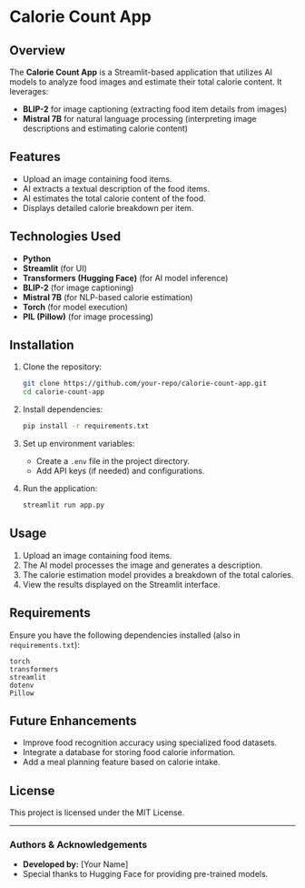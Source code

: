 # Calorie Count App

## Overview
The **Calorie Count App** is a Streamlit-based application that utilizes AI models to analyze food images and estimate their total calorie content. It leverages:
- **BLIP-2** for image captioning (extracting food item details from images)
- **Mistral 7B** for natural language processing (interpreting image descriptions and estimating calorie content)

## Features
- Upload an image containing food items.
- AI extracts a textual description of the food items.
- AI estimates the total calorie content of the food.
- Displays detailed calorie breakdown per item.

## Technologies Used
- **Python**
- **Streamlit** (for UI)
- **Transformers (Hugging Face)** (for AI model inference)
- **BLIP-2** (for image captioning)
- **Mistral 7B** (for NLP-based calorie estimation)
- **Torch** (for model execution)
- **PIL (Pillow)** (for image processing)

## Installation

1. Clone the repository:
   ```sh
   git clone https://github.com/your-repo/calorie-count-app.git
   cd calorie-count-app
   ```

2. Install dependencies:
   ```sh
   pip install -r requirements.txt
   ```

3. Set up environment variables:
   - Create a `.env` file in the project directory.
   - Add API keys (if needed) and configurations.

4. Run the application:
   ```sh
   streamlit run app.py
   ```

## Usage
1. Upload an image containing food items.
2. The AI model processes the image and generates a description.
3. The calorie estimation model provides a breakdown of the total calories.
4. View the results displayed on the Streamlit interface.

## Requirements
Ensure you have the following dependencies installed (also in `requirements.txt`):
```
torch
transformers
streamlit
dotenv
Pillow
```

## Future Enhancements
- Improve food recognition accuracy using specialized food datasets.
- Integrate a database for storing food calorie information.
- Add a meal planning feature based on calorie intake.

## License
This project is licensed under the MIT License.

---

### Authors & Acknowledgements
- **Developed by:** [Your Name]
- Special thanks to Hugging Face for providing pre-trained models.

